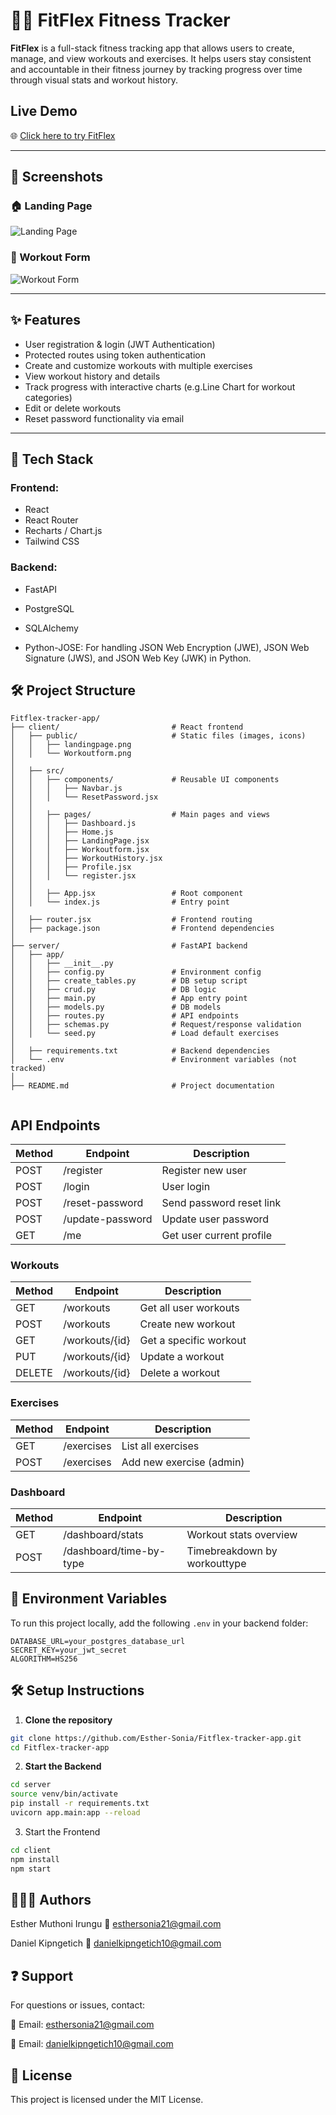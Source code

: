 # 🏋️‍♀️ FitFlex Fitness Tracker

**FitFlex** is a full-stack fitness tracking app that allows users to create, manage, and view workouts and exercises. It helps users stay consistent and accountable in their fitness journey by tracking progress over time through visual stats and workout history.



##  Live Demo

🌐 [Click here to try FitFlex](https://fitflex-tracker-app.onrender.com/)

---

## 📸 Screenshots

### 🏠 Landing Page
![Landing Page](./client/public/landingpage.png)


### 📝 Workout Form
![Workout Form](./client/public/Workoutform.png)

---

## ✨ Features

- User registration & login (JWT Authentication)
- Protected routes using token authentication
- Create and customize workouts with multiple exercises
- View workout history and details
- Track progress with interactive charts (e.g.Line Chart for workout categories)
-  Edit or delete workouts
-  Reset password functionality via email

---

## 🧱 Tech Stack

### Frontend:
- React
- React Router
- Recharts / Chart.js
- Tailwind CSS

### Backend:
- FastAPI

- PostgreSQL

- SQLAlchemy

- Python-JOSE: For handling JSON Web Encryption (JWE), JSON Web Signature (JWS), and JSON Web Key (JWK) in Python.

## 🛠️ Project Structure
````
Fitflex-tracker-app/
├── client/                         # React frontend
│   ├── public/                     # Static files (images, icons)
│   │   ├── landingpage.png
│   │   └── Workoutform.png
│
│   ├── src/
│   │   ├── components/             # Reusable UI components
│   │   │   ├── Navbar.js
│   │   │   └── ResetPassword.jsx
│   │
│   │   ├── pages/                  # Main pages and views
│   │   │   ├── Dashboard.js
│   │   │   ├── Home.js
│   │   │   ├── LandingPage.jsx
│   │   │   ├── Workoutform.jsx
│   │   │   ├── WorkoutHistory.jsx
│   │   │   ├── Profile.jsx
│   │   │   └── register.jsx
│   │
│   │   ├── App.jsx                 # Root component
│   │   └── index.js                # Entry point
│
│   ├── router.jsx                  # Frontend routing
│   ├── package.json                # Frontend dependencies
│
├── server/                         # FastAPI backend
│   ├── app/
│   │   ├── __init__.py
│   │   ├── config.py               # Environment config
│   │   ├── create_tables.py        # DB setup script
│   │   ├── crud.py                 # DB logic
│   │   ├── main.py                 # App entry point
│   │   ├── models.py               # DB models
│   │   ├── routes.py               # API endpoints
│   │   ├── schemas.py              # Request/response validation
│   │   └── seed.py                 # Load default exercises
│
│   ├── requirements.txt            # Backend dependencies
│   └── .env                        # Environment variables (not tracked)
│
├── README.md                       # Project documentation
           

````



##  API Endpoints

| Method | Endpoint          | Description             |
|--------|-------------------|-------------------------|
| POST   | /register          | Register new user       |
| POST   | /login             | User login              |
| POST   | /reset-password    | Send password reset link|
| POST   | /update-password   | Update user password    |
| GET   | /me                 | Get user current profile   |


### Workouts
| Method | Endpoint           | Description               |
|--------|--------------------|---------------------------|
| GET    | /workouts          | Get all user workouts     |
| POST   | /workouts          | Create new workout        |
| GET    | /workouts/{id}     | Get a specific workout    |
| PUT    | /workouts/{id}     | Update a workout          |
| DELETE | /workouts/{id}     | Delete a workout          |

### Exercises
| Method | Endpoint           | Description             |
|--------|--------------------|-------------------------|
| GET    | /exercises         | List all exercises      |
| POST   | /exercises         | Add new exercise (admin)|

### Dashboard
| Method | Endpoint           | Description             |
|--------|--------------------|-------------------------|
| GET    | /dashboard/stats	  | Workout stats overview      |
| POST   | /dashboard/time-by-type|Timebreakdown by workouttype |



## 🔐 Environment Variables

To run this project locally, add the following `.env` in your backend folder:

```env
DATABASE_URL=your_postgres_database_url
SECRET_KEY=your_jwt_secret
ALGORITHM=HS256
```


## 🛠️ Setup Instructions

1. **Clone the repository**
```bash
git clone https://github.com/Esther-Sonia/Fitflex-tracker-app.git
cd Fitflex-tracker-app
```
2. **Start the Backend**
```bash
cd server
source venv/bin/activate
pip install -r requirements.txt
uvicorn app.main:app --reload
```

3. Start the Frontend
```bash
cd client
npm install
npm start
```
## 👩🏽‍💻 Authors
Esther Muthoni Irungu
📧 esthersonia21@gmail.com

Daniel Kipngetich
📧 danielkipngetich10@gmail.com


## ❓ Support
For questions or issues, contact:

📧 Email: esthersonia21@gmail.com

📧 Email: danielkipngetich10@gmail.com



## 📜 License
This project is licensed under the MIT License.






